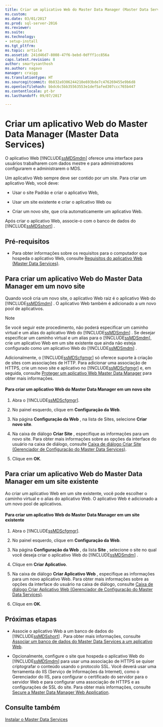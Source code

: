 ```yaml
---
title: Criar um aplicativo Web do Master Data Manager (Master Data Services) | Microsoft Docs
ms.custom: 
ms.date: 03/01/2017
ms.prod: sql-server-2016
ms.reviewer: 
ms.suite: 
ms.technology:
- setup-install
ms.tgt_pltfrm: 
ms.topic: article
ms.assetid: 241d46d7-8008-47f6-bebd-0dfff1cc856a
caps.latest.revision: 8
author: smartysanthosh
ms.author: nagavo
manager: craigg
ms.translationtype: HT
ms.sourcegitcommit: 0b832a9306244210e693bde7c476269455e9b6d8
ms.openlocfilehash: bbdc6c5bb35563553e1def5afed307ccc765b447
ms.contentlocale: pt-br
ms.lasthandoff: 09/07/2017

---
```

# <a name="create-a-master-data-manager-web-application-master-data-services"></a>Criar um aplicativo Web do Master Data Manager (Master Data Services)
  O aplicativo Web [!INCLUDE[ssMDSmdm](../../includes/ssmdsmdm-md.md)] oferece uma interface para usuários trabalharem com dados mestre e para administradores configurarem e administrarem o MDS.  
  
 Um aplicativo Web sempre deve ser contido por um site. Para criar um aplicativo Web, você deve:  
  
-   Usar o site Padrão e criar o aplicativo Web,  
  
-   Usar um site existente e criar o aplicativo Web ou  
  
-   Criar um novo site, que cria automaticamente um aplicativo Web.  
  
 Após criar o aplicativo Web, associe-o com o banco de dados do [!INCLUDE[ssMDSshort](../../includes/ssmdsshort-md.md)] .  
  
## <a name="prerequisites"></a>Pré-requisitos  
  
-   Para obter informações sobre os requisitos para o computador que hospeda o aplicativo Web, consulte [Requisitos do aplicativo Web &#40;Master Data Services&#41;](../../master-data-services/install-windows/web-application-requirements-master-data-services.md).  
  
## <a name="to-create-a-master-data-manager-web-application-in-a-new-website"></a>Para criar um aplicativo Web do Master Data Manager em um novo site  
 Quando você cria um novo site, o aplicativo Web raiz é o aplicativo Web do [!INCLUDE[ssMDSmdm](../../includes/ssmdsmdm-md.md)] . O aplicativo Web também é adicionado a um novo pool de aplicativos.  
  
> [!NOTE]  
>  Se você seguir este procedimento, não poderá especificar um caminho virtual e um alias do aplicativo Web do [!INCLUDE[ssMDSmdm](../../includes/ssmdsmdm-md.md)] . Se desejar especificar um caminho virtual e um alias para o [!INCLUDE[ssMDSmdm](../../includes/ssmdsmdm-md.md)], crie um aplicativo Web em um site existente que ainda não esteja configurado como um aplicativo Web do [!INCLUDE[ssMDSmdm](../../includes/ssmdsmdm-md.md)] .  
  
 Adicionalmente, o [!INCLUDE[ssMDScfgmgr](../../includes/ssmdscfgmgr-md.md)] só oferece suporte à criação de sites com associações de HTTP. Para adicionar uma associação de HTTPS, crie um novo site e aplicativo no [!INCLUDE[ssMDScfgmgr](../../includes/ssmdscfgmgr-md.md)] e, em seguida, consulte [Proteger um aplicativo Web Master Data Manager](../../master-data-services/install-windows/secure-a-master-data-manager-web-application.md) para obter mais informações.  
  
#### <a name="to-create-a-master-data-manager-web-application-in-a-new-website"></a>Para criar um aplicativo Web do Master Data Manager em um novo site  
  
1.  Abra o [!INCLUDE[ssMDScfgmgr](../../includes/ssmdscfgmgr-md.md)].  
  
2.  No painel esquerdo, clique em **Configuração da Web**.  
  
3.  Na página **Configuração da Web** , na lista de Sites, selecione **Criar novo site**.  
  
4.  Na caixa de diálogo **Criar Site** , especifique as informações para um novo site. Para obter mais informações sobre as opções da interface do usuário na caixa de diálogo, consulte [Caixa de diálogo Criar Site &#40;Gerenciador de Configuração do Master Data Services&#41;](../../master-data-services/create-website-dialog-box-master-data-services-configuration-manager.md).  
  
5.  Clique em **OK**.  
  
## <a name="to-create-a-master-data-manager-web-application-in-an-existing-website"></a>Para criar um aplicativo Web do Master Data Manager em um site existente  
 Ao criar um aplicativo Web em um site existente, você pode escolher o caminho virtual e o alias do aplicativo Web. O aplicativo Web é adicionado a um novo pool de aplicativos.  
  
#### <a name="to-create-a-master-data-manager-web-application-in-an-existing-website"></a>Para criar um aplicativo Web do Master Data Manager em um site existente  
  
1.  Abra o [!INCLUDE[ssMDScfgmgr](../../includes/ssmdscfgmgr-md.md)].  
  
2.  No painel esquerdo, clique em **Configuração da Web**.  
  
3.  Na página **Configuração da Web** , da lista **Site** , selecione o site no qual você deseja criar o aplicativo Web do [!INCLUDE[ssMDSmdm](../../includes/ssmdsmdm-md.md)] .  
  
4.  Clique em **Criar Aplicativo**.  
  
5.  Na caixa de diálogo **Criar Aplicativo Web** , especifique as informações para um novo aplicativo Web. Para obter mais informações sobre as opções da interface do usuário na caixa de diálogo, consulte [Caixa de diálogo Criar Aplicativo Web &#40;Gerenciador de Configuração do Master Data Services&#41;](../../master-data-services/create-web-application-dialog-box-master-data-services-configuration-manager.md).  
  
6.  Clique em **OK**.  
  
## <a name="next-steps"></a>Próximas etapas  
  
-   Associe o aplicativo Web a um banco de dados do [!INCLUDE[ssMDSshort](../../includes/ssmdsshort-md.md)] . Para obter mais informações, consulte [Associar um banco de dados do Master Data Services a um aplicativo Web](../../master-data-services/install-windows/associate-a-master-data-services-database-and-web-application.md).  
  
-   Opcionalmente, configure o site que hospeda o aplicativo Web do [!INCLUDE[ssMDSmdm](../../includes/ssmdsmdm-md.md)] para usar uma associação de HTTPS se quiser criptografar o conteúdo usando o protocolo SSL. Você deverá usar uma ferramenta do IIS (Serviço de Informações da Internet), como o Gerenciador do IIS, para configurar o certificado do servidor para o servidor Web e para configurar uma associação de HTTPS e as configurações de SSL do site. Para obter mais informações, consulte [Secure a Master Data Manager Web Application](../../master-data-services/install-windows/secure-a-master-data-manager-web-application.md).  
  
## <a name="see-also"></a>Consulte também  
 [Instalar o Master Data Services](../../master-data-services/install-windows/install-master-data-services.md)  
  
  
